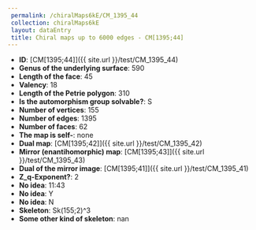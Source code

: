 ```yaml
--- 
 permalink: /chiralMaps6kE/CM_1395_44 
 collection: chiralMaps6kE
 layout: dataEntry
 title: Chiral maps up to 6000 edges - CM[1395;44]
---
```


- **ID**: [CM[1395;44]]({{ site.url }}/test/CM_1395_44)
- **Genus of the underlying surface**: 590
- **Length of the face**: 45
- **Valency**: 18
- **Length of the Petrie polygon**: 310
- **Is the automorphism group solvable?**: S
- **Number of vertices**: 155
- **Number of edges**: 1395
- **Number of faces**: 62
- **The map is self-**: none
- **Dual map**: [CM[1395;42]]({{ site.url }}/test/CM_1395_42)
- **Mirror (enantihomorphic) map**: [CM[1395;43]]({{ site.url }}/test/CM_1395_43)
- **Dual of the mirror image**: [CM[1395;41]]({{ site.url }}/test/CM_1395_41)
- **Z_q-Exponent?**: 2
- **No idea**:  11:43
- **No idea**: Y
- **No idea**: N
- **Skeleton**: Sk(155;2)^3
- **Some other kind of skeleton**: nan
